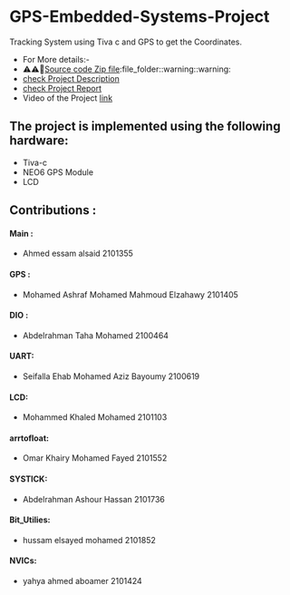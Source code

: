 # GPS-Embedded-Systems-Project
Tracking System using Tiva c and GPS to get the Coordinates.
* For More details:-
* :warning::warning::file_folder:[Source code Zip file]([https://drive.google.com/drive/my-drive](https://drive.google.com/file/d/1EWlWpkzkkLfEu2Ae0kGu_YeOg_KQK-Ep/view?usp=drive_link)):file_folder::warning::warning:
*  [check Project Description](https://github.com/Mohamed-Ashraf0/Project-Description/blob/main/Project%20(1).pdf)
* [check Project Report](https://github.com/Mohamed-Ashraf0/embedded-project-report/blob/main/embedded%20project.pdf)
* Video of the Project [link](https://youtu.be/3NXvXFyqaHA?si=l2OUF_fKeO5iZtMm)



## The project is implemented using the following hardware:
* Tiva-c
* NEO6 GPS Module
* LCD


##  Contributions :

#### Main : 
- Ahmed essam alsaid                         2101355

#### GPS :
- Mohamed Ashraf Mohamed Mahmoud Elzahawy    2101405

#### DIO :
- Abdelrahman Taha Mohamed                   2100464

#### UART:
- Seifalla Ehab Mohamed Aziz Bayoumy         2100619
       
#### LCD:
- Mohammed Khaled Mohamed                    2101103        

#### arrtofloat:
- Omar Khairy Mohamed Fayed                  2101552    

 #### SYSTICK:
- Abdelrahman Ashour Hassan                   2101736   

 #### Bit_Utilies:
- hussam elsayed mohamed                      2101852
  
 #### NVICs:
- yahya ahmed aboamer                         2101424
            
